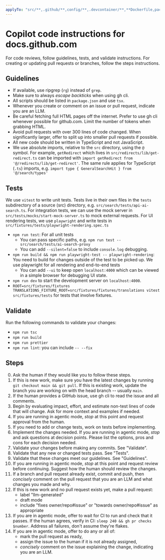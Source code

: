 ```yaml
---
applyTo: "src/**,.github/**,config/**,.devcontainer/**,**Dockerfile,package*.json"
---
```


# Copilot code instructions for docs.github.com

For code reviews, follow guidelines, tests, and validate instructions. For creating or updating pull requests or branches, follow the steps instructions.

## Guidelines

- If available, use ripgrep (`rg`) instead of `grep`.
- Make sure to always _escape backticks_ when using gh cli.
- All scripts should be listed in `package.json` and use `tsx`.
- Whenever you create or comment on an issue or pull request, indicate you are an LLM.
- Be careful fetching full HTML pages off the internet. Prefer to use gh cli whenever possible for github.com. Limit the number of tokens when grabbing HTML.
- Avoid pull requests with over 300 lines of code changed. When significantly larger, offer to split up into smaller pull requests if possible.
- All new code should be written in TypeScript and not JavaScript.
- We use absolute imports, relative to the `src` directory, using the `@` symbol. For example, `getRedirect` which lives in `src/redirects/lib/get-redirect.ts` can be imported with `import getRedirect from '@/redirects/lib/get-redirect'`. The same rule applies for TypeScript (`.ts`) imports, e.g. `import type { GeneralSearchHit } from '@/search/types'`

## Tests

We use `vitest` to write unit tests. Tests live in their own files in the `tests` subdirectory of a source (src) directory, e.g. `src/search/tests/api-ai-search.ts`. For integration tests, we can use the mock server in `src/tests/mocks/start-mock-server.ts` to mock external requests. For UI rendering tests, we use `playwright` and write tests in `src/fixtures/tests/playwright-rendering.spec.ts`

- `npm run test`: For all unit tests
  - You can pass specific paths, e.g. `npm run test -- src/search/tests/ai-search-proxy`
  - You can add `--silent=false` to include `console.log` debugging.
- `npm run build && npm run playwright-test -- playwright-rendering`: You need to build for changes outside of the test to be picked up. We use playwright for all rendering and end-to-end tests
  - You can add `--ui` to keep open `localhost:4000` which can be viewed in a simple browser for debugging UI state.
- `npm run dev` to start the development server on `localhost:4000`.
- `ROOT=src/fixtures/fixtures TRANSLATIONS_FIXTURE_ROOT=src/fixtures/fixtures/translations vitest src/fixtures/tests` for tests that involve fixtures.

## Validate

Run the following commands to validate your changes:

- `npm run tsc`
- `npm run build`
- `npm run prettier`
- `npm run lint`: you can include `-- --fix`

## Steps

0. Ask the human if they would like you to follow these steps.
1. If this is new work, make sure you have the latest changes by running `git checkout main && git pull`. If this is existing work, update the branch you are working on with the head branch -- usually `main`.
2. If the human provides a GitHub issue, use gh cli to read the issue and all comments.
3. Begin by evaluating impact, effort, and estimate non-test lines of code that will change. Ask for more context and examples if needed.
4. If you are running in agentic mode, _stop_ at this point and request approval from the human.
5. If you need to add or change tests, work on tests before implementing.
6. Implement the changes needed. If you are running in agentic mode, _stop_ and ask questions at decision points. Please list the options, pros and cons for each decision needed.
7. Validate your changes before making any commits. See "Validate".
8. Validate that any new or changed tests pass. See "Tests".
9. Validate that these changes meet our guidelines. See "Guidelines".
10. If you are running in agentic mode, _stop_ at this point and request review before continuing. Suggest how the human should review the changes.
11. If a branch and pull request already exist, commit and push, then _concisely_ comment on the pull request that you are an LLM and what changes you made and why. 
12. If this is new work and no pull request exists yet, make a pull request:
    - label "llm-generated"
    - draft mode
    - include "fixes owner/repo#issue" or "towards owner/repo#issue" as appropriate
13. If you are in agentic mode, offer to wait for CI to run and check that it passes. If the human agrees, verify in CI: `sleep 240 && gh pr checks $number`. Address all failures, don't assume they're flakes.
14. If you are in agentic mode, offer to do any or all of:
    - mark the pull request as ready,
    - assign the issue to the human if it is not already assigned, 
    - _concisely_ comment on the issue explaining the change, indicating you are an LLM.
